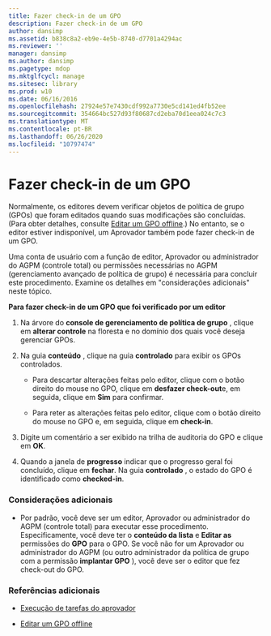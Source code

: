 ```yaml
---
title: Fazer check-in de um GPO
description: Fazer check-in de um GPO
author: dansimp
ms.assetid: b838c8a2-eb9e-4e5b-8740-d7701a4294ac
ms.reviewer: ''
manager: dansimp
ms.author: dansimp
ms.pagetype: mdop
ms.mktglfcycl: manage
ms.sitesec: library
ms.prod: w10
ms.date: 06/16/2016
ms.openlocfilehash: 27924e57e7430cdf992a7730e5cd141ed4fb52ee
ms.sourcegitcommit: 354664bc527d93f80687cd2eba70d1eea024c7c3
ms.translationtype: MT
ms.contentlocale: pt-BR
ms.lasthandoff: 06/26/2020
ms.locfileid: "10797474"
---
```

# Fazer check-in de um GPO


Normalmente, os editores devem verificar objetos de política de grupo (GPOs) que foram editados quando suas modificações são concluídas. (Para obter detalhes, consulte [Editar um GPO offline](edit-a-gpo-offline-agpm40.md).) No entanto, se o editor estiver indisponível, um Aprovador também pode fazer check-in de um GPO.

Uma conta de usuário com a função de editor, Aprovador ou administrador do AGPM (controle total) ou permissões necessárias no AGPM (gerenciamento avançado de política de grupo) é necessária para concluir este procedimento. Examine os detalhes em "considerações adicionais" neste tópico.

**Para fazer check-in de um GPO que foi verificado por um editor**

1.  Na árvore do **console de gerenciamento de política de grupo** , clique em **alterar controle** na floresta e no domínio dos quais você deseja gerenciar GPOs.

2.  Na guia **conteúdo** , clique na guia **controlado** para exibir os GPOs controlados.

    -   Para descartar alterações feitas pelo editor, clique com o botão direito do mouse no GPO, clique em **desfazer check-out**e, em seguida, clique em **Sim** para confirmar.

    -   Para reter as alterações feitas pelo editor, clique com o botão direito do mouse no GPO e, em seguida, clique em **check-in**.

3.  Digite um comentário a ser exibido na trilha de auditoria do GPO e clique em **OK**.

4.  Quando a janela de **progresso** indicar que o progresso geral foi concluído, clique em **fechar**. Na guia **controlado** , o estado do GPO é identificado como **checked-in**.

### Considerações adicionais

-   Por padrão, você deve ser um editor, Aprovador ou administrador do AGPM (controle total) para executar esse procedimento. Especificamente, você deve ter o **conteúdo da lista** e **Editar as** permissões do **GPO** para o GPO. Se você não for um Aprovador ou administrador do AGPM (ou outro administrador da política de grupo com a permissão **implantar GPO** ), você deve ser o editor que fez check-out do GPO.

### Referências adicionais

-   [Execução de tarefas do aprovador](performing-approver-tasks-agpm40.md)

-   [Editar um GPO offline](edit-a-gpo-offline-agpm40.md)

 

 





